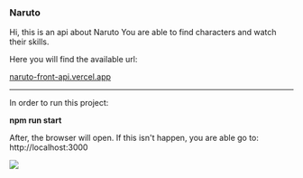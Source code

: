 ### Naruto
Hi, this is an api about Naruto
You are able to find characters and watch their skills.

Here you will find the available url:

[naruto-front-api.vercel.app](https://naruto-front-api.vercel.app/)


------------------------------------------

In order to run this project:

**npm run start**


After, the browser will open. If this isn't happen, you are able go to: http://localhost:3000

[![](https://i.pinimg.com/originals/ac/58/31/ac5831b6b19b390006a7a04e11381377.gif)](https://i.pinimg.com/originals/ac/58/31/ac5831b6b19b390006a7a04e11381377.gif)


